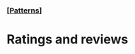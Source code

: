 ### [[Patterns](./translated-human-interface-guidelines-markdown/patterns.md)]  
  
# **Ratings and reviews**  

